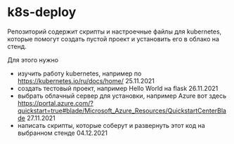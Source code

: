 # k8s-deploy
Репозиторий содержит скрипты и настроечные файлы для kubernetes, которые помогут создать пустой проект и установить его в облако на стенд.

Для этого нужно 
* изучить работу kubernetes, например по https://kubernetes.io/ru/docs/home/    25.11.2021
* создать тестовый проект, например Hello World на flask                        26.11.2021
* выбрать облачный сервер для установки, например Azure вот здесь https://portal.azure.com/?quickstart=true#blade/Microsoft_Azure_Resources/QuickstartCenterBlade  27.11.2021
* написать скрипты, которые соберут и развернуть этот код на выбранном стенде   04.12.2021
